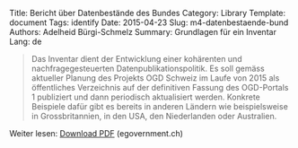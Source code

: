 Title: Bericht über Datenbestände des Bundes
Category: Library
Template: document
Tags: identify
Date: 2015-04-23
Slug: m4-datenbestaende-bund
Authors: Adelheid Bürgi-Schmelz
Summary: Grundlagen für ein Inventar
Lang: de

> Das Inventar dient der Entwicklung einer kohärenten und nachfragegesteuerten Datenpublikationspolitik. Es soll gemäss aktueller Planung des Projekts OGD Schweiz im Laufe von 2015 als öffentliches Verzeichnis auf der definitiven Fassung des OGD-Portals 1 publiziert und dann periodisch aktualisiert werden. Konkrete Beispiele dafür gibt es bereits in anderen Ländern wie beispielsweise in Grossbritannien, in den USA, den Niederlanden oder Australien.

Weiter lesen: [Download PDF](http://www.egovernment.ch/umsetzung/00881/00883/01112/index.html?lang=de&download=NHzLpZeg7t,lnp6I0NTU042l2Z6ln1acy4Zn4Z2qZpnO2Yuq2Z6gpJCDdnt7gGym162epYbg2c_JjKbNoKSn6A--) (egovernment.ch)
